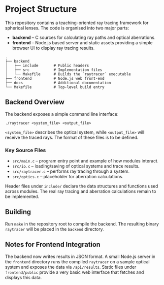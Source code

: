 # Project Structure

This repository contains a teaching-oriented ray tracing framework for
spherical lenses.  The code is organised into two major parts:

- **backend** – C sources for calculating ray paths and optical aberrations.
- **frontend** – Node.js based server and static assets providing a simple
  browser UI to display ray tracing results.

```
.
├── backend
│   ├── include       # Public headers
│   ├── src           # Implementation files
│   └── Makefile      # Builds the `raytracer` executable
├── frontend          # Node.js web front-end
├── docs              # Additional documentation
└── Makefile          # Top-level build entry
```

## Backend Overview

The backend exposes a simple command line interface:

```
./raytracer <system_file> <output_file>
```

`<system_file>` describes the optical system, while `<output_file>` will
receive the traced rays.  The format of these files is to be defined.

### Key Source Files

- `src/main.c` – program entry point and example of how modules interact.
- `src/io.c` – loading/saving of optical systems and trace results.
- `src/raytracer.c` – performs ray tracing through a system.
- `src/optics.c` – placeholder for aberration calculations.

Header files under `include/` declare the data structures and functions
used across modules.  The real ray tracing and aberration calculations
remain to be implemented.

## Building

Run `make` in the repository root to compile the backend.  The resulting
binary `raytracer` will be placed in the `backend` directory.

## Notes for Frontend Integration

The backend now writes results in JSON format.  A small Node.js server in the
`frontend` directory runs the compiled `raytracer` on a sample optical system
and exposes the data via `/api/results`.  Static files under `frontend/public`
provide a very basic web interface that fetches and displays this data.
